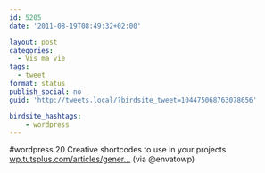 ```yaml
---
id: 5205
date: '2011-08-19T08:49:32+02:00'

layout: post
categories:
  - Vis ma vie
tags:
  - tweet
format: status
publish_social: no
guid: 'http://tweets.local/?birdsite_tweet=104475068763078656'

birdsite_hashtags:
    - wordpress
---
```


\#wordpress 20 Creative shortcodes to use in your projects [wp.tutsplus.com/articles/gener…](http://wp.tutsplus.com/articles/general/resource-roundup-20-creative-shortcodes-to-use-in-your-projects/) (via @envatowp)